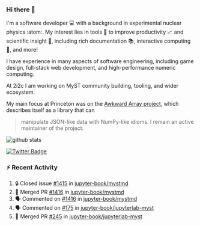 ### Hi there 👋 

I'm a software developer 💻 with a background in experimental nuclear physics :atom:. My interest lies in tools :wrench: to improve productivity :chart_with_upwards_trend: and scientific insight :telescope:, including rich documentation 📚, interactive computing 🧮, and more! 

I have experience in many aspects of software engineering, including game design, full-stack web development, and high-performance numeric computing. 

At 2i2c I am working on MyST community building, tooling, and wider ecosystem. 

My main focus at Princeton was on the [Awkward Array project](awkward-array.org/), which describes itself as a library that can 
> manipulate JSON-like data with NumPy-like idioms. I remain an active maintainer of the project. 

![github stats](https://github-readme-stats.vercel.app/api?username=agoose77&show_icons=true&hide_rank=true&hide_title=true&bg_color=30,e76445,904e95&text_color=efe3ec&icon_color=efe3ec)
<!--
**agoose77/agoose77** is a ✨ _special_ ✨ repository because its `README.md` (this file) appears on your GitHub profile.

Here are some ideas to get you started:

- 🔭 I’m currently working on ...
- 🌱 I’m currently learning ...
- 👯 I’m looking to collaborate on ...
- 🤔 I’m looking for help with ...
- 💬 Ask me about ...
- 📫 How to reach me: ...
- 😄 Pronouns: ...
- ⚡ Fun fact: ...
-->

[![Twitter Badge](https://img.shields.io/twitter/follow/agoose77?style=flat-square&logo=Twitter&logoColor=white&color=cornflowerblue)](https://twitter.com/agoose77)

### :zap: Recent Activity

<!--START_SECTION:activity-->
1. 🔒 Closed issue [#1415](https://github.com/jupyter-book/mystmd/issues/1415) in [jupyter-book/mystmd](https://github.com/jupyter-book/mystmd)
2. 🎉 Merged PR [#1416](https://github.com/jupyter-book/mystmd/pull/1416) in [jupyter-book/mystmd](https://github.com/jupyter-book/mystmd)
3. 🗣 Commented on [#1416](https://github.com/jupyter-book/mystmd/pull/1416#issuecomment-2258186120) in [jupyter-book/mystmd](https://github.com/jupyter-book/mystmd)
4. 🗣 Commented on [#175](https://github.com/jupyter-book/jupyterlab-myst/issues/175#issuecomment-2258128231) in [jupyter-book/jupyterlab-myst](https://github.com/jupyter-book/jupyterlab-myst)
5. 🎉 Merged PR [#245](https://github.com/jupyter-book/jupyterlab-myst/pull/245) in [jupyter-book/jupyterlab-myst](https://github.com/jupyter-book/jupyterlab-myst)
<!--END_SECTION:activity-->
